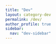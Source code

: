 ```yaml
---
title: "Dev"
layout: category-dev
permalink: /dev/
author_profile: true
sidebar:
  nav: "dev-sidebar"
---
```

